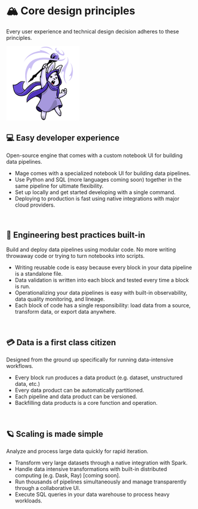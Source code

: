 # 🏔️ Core design principles

Every user experience and technical design decision adheres to these principles.

<img 
  alt="Wind mage casting" 
  height="200"
  src="https://raw.githubusercontent.com/mage-ai/assets/main/mascots/wind/casting.svg"
/>

## 💻 Easy developer experience
Open-source engine that comes with a custom notebook UI for building data pipelines.

- Mage comes with a specialized notebook UI for building data pipelines.
- Use Python and SQL (more languages coming soon) together in the same pipeline for ultimate flexibility.
- Set up locally and get started developing with a single command.
- Deploying to production is fast using native integrations with major cloud providers.

<br />

## 🚢 Engineering best practices built-in
Build and deploy data pipelines using modular code. No more writing throwaway code or trying to turn notebooks into scripts.

- Writing reusable code is easy because every block in your data pipeline is a standalone file.
- Data validation is written into each block and tested every time a block is run.
- Operationalizing your data pipelines is easy with built-in observability, data quality monitoring, and lineage.
- Each block of code has a single responsibility: load data from a source, transform data, or export data anywhere.

<br />

## 💳 Data is a first class citizen
Designed from the ground up specifically for running data-intensive workflows.

- Every block run produces a data product (e.g. dataset, unstructured data, etc.)
- Every data product can be automatically partitioned.
- Each pipeline and data product can be versioned.
- Backfilling data products is a core function and operation.

<br />

## 🪐 Scaling is made simple
Analyze and process large data quickly for rapid iteration.

- Transform very large datasets through a native integration with Spark.
- Handle data intensive transformations with built-in distributed computing (e.g. Dask, Ray) [coming soon].
- Run thousands of pipelines simultaneously and manage transparently through a collaborative UI.
- Execute SQL queries in your data warehouse to process heavy workloads.

<br />
